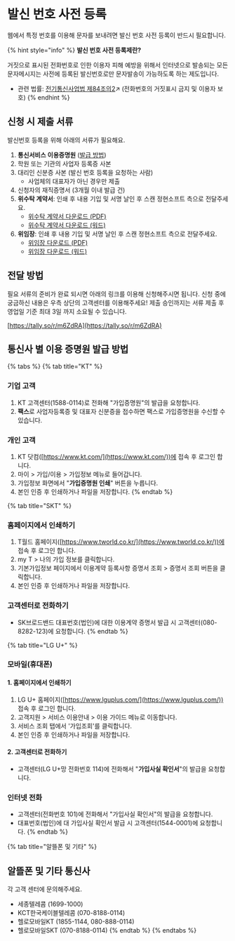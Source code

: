 # 발신 번호 사전 등록

웹에서 특정 번호를 이용해 문자를 보내려면 발신 번호 사전 등록이 반드시 필요합니다.&#x20;

{% hint style="info" %}
**발신 번호 사전 등록제란?**

거짓으로 표시된 전화번호로 인한 이용자 피해 예방을 위해서 인터넷으로 발송되는 모든 문자메시지는 사전에 등록된 발신번호로만 문자발송이 가능하도록 하는 제도입니다.

* 관련 법률:  [전기통신사업법 제84조의2](https://glaw.scourt.go.kr/wsjo/lawod/sjo192.do?contId=2196130\&jomunNo=84\&jomunGajiNo=2)↗ (전화번호의 거짓표시 금지 및 이용자 보호)
{% endhint %}

## 신청 시 제출 서류

발신번호 등록을 위해 아래의 서류가 필요해요.&#x20;

1. **통신서비스 이용증명원** ([발급 방법](pre-registration.md#undefined-3))
2. 학원 또는 기관의 사업자 등록증 사본
3. 대리인 신분증 사본 (발신 번호 등록을 요청하는 사람)
   * 사업체의 대표자가 아닌 경우만 제출
4. 신청자의 재직증명서 (3개월 이내 발급 건)
5. **위수탁 계약서**: 인쇄 후 내용 기입 및 서명 날인 후 스캔 정현소프트 측으로 전달주세요.
   * [위수탁 계약서 다운로드 (PDF)](https://1drv.ms/b/s!AhL9WRphP7TBg69qLq7\_b8lJy\_\_XMA?e=arBUba)
   * [위수탁 계약서 다운로드 (워드)](https://1drv.ms/w/s!AhL9WRphP7TBg69pjU5R1iumiwlpGg?e=hxxCzW)
6. **위임장**: 인쇄 후 내용 기입 및 서명 날인 후 스캔 정현소프트 측으로 전달주세요.
   * [위임장 다운로드 (PDF)](https://1drv.ms/b/s!AhL9WRphP7TBg69n76Pk3lePjQc7JA?e=2z45tp)
   * [위임장 다운로드 (워드)](https://1drv.ms/w/s!AhL9WRphP7TBg69oiKgw0bitldNeZQ?e=p7DdAI)

## 전달 방법

필요 서류의 준비가 완료 되시면 아래의 링크를 이용해 신청해주시면 됩니다. 신청 중에 궁금하신 내용은 우측 상단의 고객센터를 이용해주세요! 제출 승인까지는 서류 제출 후 영업일 기준 최대 3일 까지 소요될 수 있습니다.

[https://tally.so/r/m6ZdRA](https://tally.so/r/m6ZdRA)

## 통신사 별 이용 증명원 발급 방법

{% tabs %}
{% tab title="KT" %}
### 기업 고객

1. KT 고객센터(1588-0114)로 전화해 "가입증명원"의 발급을 요청합니다.
2. **팩스**로 사업자등록증 및 대표자 신분증을 접수하면 팩스로 가입증명원을 수신할 수 있습니다.

### 개인 고객

1. KT 닷컴([https://www.kt.com/](https://www.kt.com/))에 접속 후 로그인 합니다.
2. 마이 > 가입/이용 > 가입정보 메뉴로 들어갑니다.
3. 가입정보 화면에서 "**가입증명원 인쇄**" 버튼을 누릅니다.
4. 본인 인증 후 인쇄하거나 파일을 저장합니다.
{% endtab %}

{% tab title="SKT" %}
### 홈페이지에서 인쇄하기&#x20;

1. T월드 홈페이지([https://www.tworld.co.kr/](https://www.tworld.co.kr/))에 접속 후 로그인 합니다.
2. my T > 나의 가입 정보를 클릭합니다.
3. 기본가입정보 페이지에서 이용계약 등록사항 증명서 조회 > 증명서 조회 버튼을 클릭합니다.&#x20;
4. 본인 인증 후 인쇄하거나 파일을 저장합니다.

### 고객센터로 전화하기

* SK브로드밴드 대표번호(법인)에 대한 이용계약 증명서 발급 시 고객센터(080-8282-123)에 요청합니다.
{% endtab %}

{% tab title="LG U+" %}
### 모바일(휴대폰)

#### 1. 홈페이지에서 인쇄하기&#x20;

1. LG U+ 홈페이지([https://www.lguplus.com/](https://www.lguplus.com/)) 접속 후 로그인 합니다.&#x20;
2. 고객지원 > 서비스 이용안내 > 이용 가이드 메뉴로 이동합니다.&#x20;
3. 서비스 조회 탭에서 '가입조회'를 클릭합니다.
4. 본인 인증 후 인쇄하거나 파일을 저장합니다.

#### 2. 고객센터로 전화하기

* 고객센터(LG U+망 전화번호 114)에 전화해서 "**가입사실 확인서**"의 발급을 요청합니다.

### 인터넷 전화&#x20;

* 고객센터(전화번호 101)에 전화해서 "가입사실 확인서"의 발급을 요청합니다.
* 대표번호(법인)에 대 가입사실 확인서 발급 시 고객센터(1544-0001)에 요청합니다.
{% endtab %}

{% tab title="알뜰폰 및 기타" %}
## 알뜰폰 및 기타 통신사

각 고객 센터에 문의해주세요.

* 세종텔레콤 (1699-1000)
* KCT한국케이블텔레콤 (070-8188-0114)
* 헬로모바일KT (1855-1144, 080-888-0114)
* 헬로모바일SKT (070-8188-0114)
{% endtab %}
{% endtabs %}
